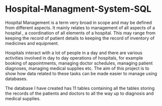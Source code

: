 # Hospital-Managment-System-SQL
Hospital Management is a term very broad in scope and may be defined from different aspects. It mainly relates to management of all aspects of a hospital , a coordination of all elements of a hospital. This may range from keeping the record of patient details to keeping the record of  inventory of medicines and equipment.

Hospitals interact with a lot of people in a day and there are various activities involved in day to day operations of hospitals, for example booking of appointments, managing doctor schedules, managing patient diagnoses, managing medical supplies etc. The aim of this project is to show how data related to these tasks can be made easier to manage using databases.

The database I have created has 11 tables containing all the tables storing the records of the patients and doctors to all the way up to diagnosis and medical supplies. 
